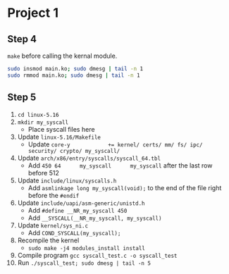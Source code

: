 # Project 1

## Step 4

`make` before calling the kernal module.

```bash
sudo insmod main.ko; sudo dmesg | tail -n 1
sudo rmmod main.ko; sudo dmesg | tail -n 1
```

## Step 5

1. `cd linux-5.16`
2. `mkdir my_syscall`
    - Place syscall files here 
3. Update `linux-5.16/Makefile`
    - Update `core-y			+= kernel/ certs/ mm/ fs/ ipc/ security/ crypto/ my_syscall/`
4. Update `arch/x86/entry/syscalls/syscall_64.tbl`
    - Add `450 64      my_syscall      my_syscall` after the last row before 512
5. Update `include/linux/syscalls.h`
    - Add `asmlinkage long my_syscall(void);` to the end of the file right before the `#endif`
6. Update `include/uapi/asm-generic/unistd.h`
    - Add `#define __NR_my_syscall 450`
    - Add `__SYSCALL(__NR_my_syscall, my_syscall)`
7. Update `kernel/sys_ni.c`
    - Add `COND_SYSCALL(my_syscall);`
8. Recompile the kernel
    - `sudo make -j4 modules_install install`
9. Compile program `gcc syscall_test.c -o syscall_test`
10. Run `./syscall_test; sudo dmesg | tail -n 5`
